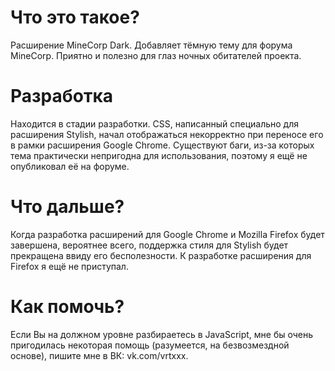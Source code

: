 # Что это такое?
Расширение MineCorp Dark. Добавляет тёмную тему для форума MineCorp. Приятно и полезно для глаз ночных обитателей проекта.
# Разработка
Находится в стадии разработки. CSS, написанный специально для расширения Stylish, начал отображаться некорректно при переносе его в рамки расширения Google Chrome. Существуют баги, из-за которых тема практически непригодна для использования, поэтому я ещё не опубликовал её на форуме.
# Что дальше?
Когда разработка расширений для Google Chrome и Mozilla Firefox будет завершена, вероятнее всего, поддержка стиля для Stylish будет прекращена ввиду его бесполезности. К разработке расширения для Firefox я ещё не приступал.
# Как помочь?
Если Вы на должном уровне разбираетесь в JavaScript, мне бы очень пригодилась некоторая помощь (разумеется, на безвозмездной основе), пишите мне в ВК: vk.com/vrtxxx.
